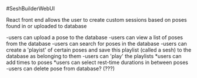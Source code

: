 #SeshBuilderWebUI

React front end allows the user to create custom sessions based on poses found in or uploaded to database

-users can upload a pose to the database
-users can view a list of poses from the database
-users can search for poses in the database
-users can create a 'playist' of certain poses and save this playlist (called a sesh) to the database as belonging to them
-users can 'play' the playlists
	*users can add times to poses
	*users can select rest-time durations in between poses
-users can delete pose from database? (???)
